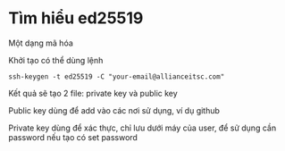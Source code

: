 # Tìm hiểu ed25519

Một dạng mã hóa

Khởi tạo có thể dùng lệnh

```
ssh-keygen -t ed25519 -C "your-email@allianceitsc.com"
```

Kết quả sẽ tạo 2 file: private key và public key

Public key dùng để add vào các nơi sử dụng, ví dụ github

Private key dùng để xác thực, chỉ lưu dưới máy của user, để sử dụng cần password nếu tạo có set password




